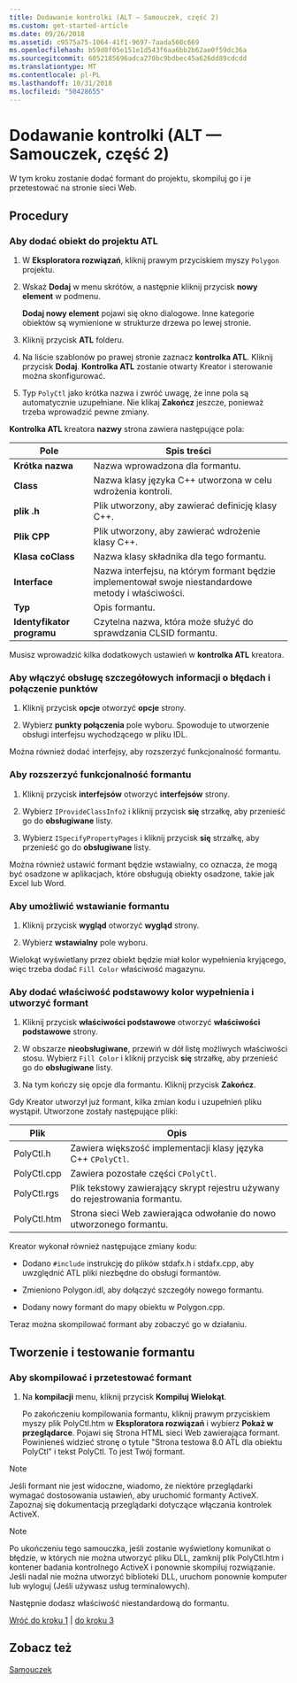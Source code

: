 ```yaml
---
title: Dodawanie kontrolki (ALT — Samouczek, część 2)
ms.custom: get-started-article
ms.date: 09/26/2018
ms.assetid: c9575a75-1064-41f1-9697-7aada560c669
ms.openlocfilehash: b59d8f05e151e1d543f6aa6bb2b62ae0f59dc36a
ms.sourcegitcommit: 6052185696adca270bc9bdbec45a626dd89cdcdd
ms.translationtype: MT
ms.contentlocale: pl-PL
ms.lasthandoff: 10/31/2018
ms.locfileid: "50428655"
---
```

# <a name="adding-a-control-atl-tutorial-part-2"></a>Dodawanie kontrolki (ALT — Samouczek, część 2)

W tym kroku zostanie dodać formant do projektu, skompiluj go i je przetestować na stronie sieci Web.

## <a name="procedures"></a>Procedury

### <a name="to-add-an-object-to-an-atl-project"></a>Aby dodać obiekt do projektu ATL

1. W **Eksploratora rozwiązań**, kliknij prawym przyciskiem myszy `Polygon` projektu.

1. Wskaż **Dodaj** w menu skrótów, a następnie kliknij przycisk **nowy element** w podmenu.

    **Dodaj nowy element** pojawi się okno dialogowe. Inne kategorie obiektów są wymienione w strukturze drzewa po lewej stronie.

1. Kliknij przycisk **ATL** folderu.

1. Na liście szablonów po prawej stronie zaznacz **kontrolka ATL**. Kliknij przycisk **Dodaj**. **Kontrolka ATL** zostanie otwarty Kreator i sterowanie można skonfigurować.

1. Typ `PolyCtl` jako krótka nazwa i zwróć uwagę, że inne pola są automatycznie uzupełniane. Nie klikaj **Zakończ** jeszcze, ponieważ trzeba wprowadzić pewne zmiany.

**Kontrolka ATL** kreatora **nazwy** strona zawiera następujące pola:

|Pole|Spis treści|
|-----------|--------------|
|**Krótka nazwa**|Nazwa wprowadzona dla formantu.|
|**Class**|Nazwa klasy języka C++ utworzona w celu wdrożenia kontroli.|
|**plik .h**|Plik utworzony, aby zawierać definicję klasy C++.|
|**Plik CPP**|Plik utworzony, aby zawierać wdrożenie klasy C++.|
|**Klasa coClass**|Nazwa klasy składnika dla tego formantu.|
|**Interface**|Nazwa interfejsu, na którym formant będzie implementował swoje niestandardowe metody i właściwości.|
|**Typ**|Opis formantu.|
|**Identyfikator programu**|Czytelna nazwa, która może służyć do sprawdzania CLSID formantu.|

Musisz wprowadzić kilka dodatkowych ustawień w **kontrolka ATL** kreatora.

### <a name="to-enable-support-for-rich-error-information-and-connection-points"></a>Aby włączyć obsługę szczegółowych informacji o błędach i połączenie punktów

1. Kliknij przycisk **opcje** otworzyć **opcje** strony.

1. Wybierz **punkty połączenia** pole wyboru. Spowoduje to utworzenie obsługi interfejsu wychodzącego w pliku IDL.

Można również dodać interfejsy, aby rozszerzyć funkcjonalność formantu.

### <a name="to-extend-the-controls-functionality"></a>Aby rozszerzyć funkcjonalność formantu

1. Kliknij przycisk **interfejsów** otworzyć **interfejsów** strony.

1. Wybierz `IProvideClassInfo2` i kliknij przycisk **się** strzałkę, aby przenieść go do **obsługiwane** listy.

1. Wybierz `ISpecifyPropertyPages` i kliknij przycisk **się** strzałkę, aby przenieść go do **obsługiwane** listy.

Można również ustawić formant będzie wstawialny, co oznacza, że mogą być osadzone w aplikacjach, które obsługują obiekty osadzone, takie jak Excel lub Word.

### <a name="to-make-the-control-insertable"></a>Aby umożliwić wstawianie formantu

1. Kliknij przycisk **wygląd** otworzyć **wygląd** strony.

1. Wybierz **wstawialny** pole wyboru.

Wielokąt wyświetlany przez obiekt będzie miał kolor wypełnienia kryjącego, więc trzeba dodać `Fill Color` właściwość magazynu.

### <a name="to-add-a-fill-color-stock-property-and-create-the-control"></a>Aby dodać właściwość podstawowy kolor wypełnienia i utworzyć formant

1. Kliknij przycisk **właściwości podstawowe** otworzyć **właściwości podstawowe** strony.

1. W obszarze **nieobsługiwane**, przewiń w dół listę możliwych właściwości stosu. Wybierz `Fill Color` i kliknij przycisk **się** strzałkę, aby przenieść go do **obsługiwane** listy.

1. Na tym kończy się opcje dla formantu. Kliknij przycisk **Zakończ**.

Gdy Kreator utworzył już formant, kilka zmian kodu i uzupełnień pliku wystąpił. Utworzone zostały następujące pliki:

|Plik|Opis|
|----------|-----------------|
|PolyCtl.h|Zawiera większość implementacji klasy języka C++ `CPolyCtl`.|
|PolyCtl.cpp|Zawiera pozostałe części `CPolyCtl`.|
|PolyCtl.rgs|Plik tekstowy zawierający skrypt rejestru używany do rejestrowania formantu.|
|PolyCtl.htm|Strona sieci Web zawierająca odwołanie do nowo utworzonego formantu.|

Kreator wykonał również następujące zmiany kodu:

- Dodano `#include` instrukcję do plików stdafx.h i stdafx.cpp, aby uwzględnić ATL pliki niezbędne do obsługi formantów.

- Zmieniono Polygon.idl, aby dołączyć szczegóły nowego formantu.

- Dodany nowy formant do mapy obiektu w Polygon.cpp.

Teraz można skompilować formant aby zobaczyć go w działaniu.

## <a name="building-and-testing-the-control"></a>Tworzenie i testowanie formantu

### <a name="to-build-and-test-the-control"></a>Aby skompilować i przetestować formant

1. Na **kompilacji** menu, kliknij przycisk **Kompiluj Wielokąt**.

    Po zakończeniu kompilowania formantu, kliknij prawym przyciskiem myszy plik PolyCtl.htm w **Eksploratora rozwiązań** i wybierz **Pokaż w przeglądarce**. Pojawi się Strona HTML sieci Web zawierająca formant. Powinieneś widzieć stronę o tytule "Strona testowa 8.0 ATL dla obiektu PolyCtl" i tekst PolyCtl. To jest Twój formant.

> [!NOTE]
> Jeśli formant nie jest widoczne, wiadomo, że niektóre przeglądarki wymagać dostosowania ustawień, aby uruchomić formanty ActiveX. Zapoznaj się dokumentacją przeglądarki dotyczące włączania kontrolek ActiveX.

> [!NOTE]
> Po ukończeniu tego samouczka, jeśli zostanie wyświetlony komunikat o błędzie, w których nie można utworzyć pliku DLL, zamknij plik PolyCtl.htm i kontener badania kontrolnego ActiveX i ponownie skompiluj rozwiązanie. Jeśli nadal nie można utworzyć biblioteki DLL, uruchom ponownie komputer lub wyloguj (Jeśli używasz usług terminalowych).

Następnie dodasz właściwość niestandardową do formantu.

[Wróć do kroku 1](../atl/creating-the-project-atl-tutorial-part-1.md) &#124; [do kroku 3](../atl/adding-a-property-to-the-control-atl-tutorial-part-3.md)

## <a name="see-also"></a>Zobacz też

[Samouczek](../atl/active-template-library-atl-tutorial.md)
